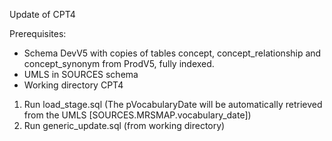 Update of CPT4

Prerequisites:
- Schema DevV5 with copies of tables concept, concept_relationship and concept_synonym from ProdV5, fully indexed. 
- UMLS in SOURCES schema
- Working directory CPT4

1. Run load_stage.sql (The pVocabularyDate will be automatically retrieved from the UMLS [SOURCES.MRSMAP.vocabulary_date])
2. Run generic_update.sql (from working directory)

 